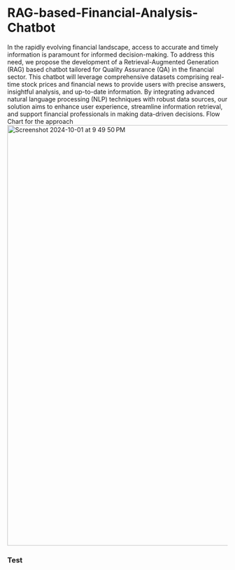 # RAG-based-Financial-Analysis-Chatbot
In the rapidly evolving financial landscape, access to accurate and timely information is paramount for informed decision-making. To address this need, we propose the development of a Retrieval-Augmented Generation (RAG) based chatbot tailored for Quality Assurance (QA) in the financial sector. This chatbot will leverage comprehensive datasets comprising real-time stock prices and financial news to provide users with precise answers, insightful analysis, and up-to-date information. By integrating advanced natural language processing (NLP) techniques with robust data sources, our solution aims to enhance user experience, streamline information retrieval, and support financial professionals in making data-driven decisions.
Flow Chart for the approach <img width="962" alt="Screenshot 2024-10-01 at 9 49 50 PM" src="https://github.com/user-attachments/assets/5db6837d-094b-471e-b194-c07248fd35f8">







### Test
